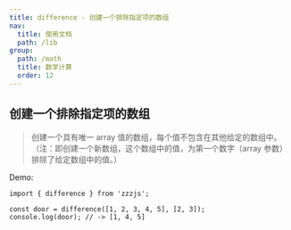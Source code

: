 ```yaml
---
title: difference - 创建一个排除指定项的数组
nav:
  title: 使用文档
  path: /lib
group:
  path: /math
  title: 数学计算
  order: 12
---
```


## 创建一个排除指定项的数组

> 创建一个具有唯一 array 值的数组，每个值不包含在其他给定的数组中。（注：即创建一个新数组，这个数组中的值，为第一个数字（array 参数）排除了给定数组中的值。）

Demo:

```tsx | pure
import { difference } from 'zzzjs';

const door = difference([1, 2, 3, 4, 5], [2, 3]);
console.log(door); // -> [1, 4, 5]
```
